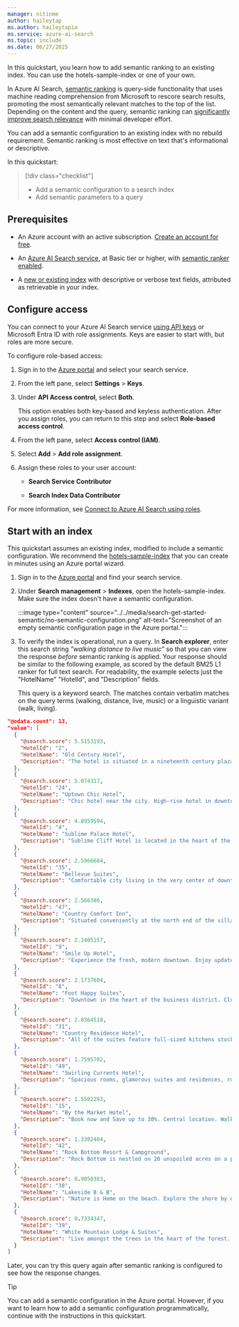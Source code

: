 ```yaml
---
manager: nitinme
author: haileytap
ms.author: haileytapia
ms.service: azure-ai-search
ms.topic: include
ms.date: 06/27/2025
---
```


In this quickstart, you learn how to add semantic ranking to an existing index. You can use the hotels-sample-index or one of your own.

In Azure AI Search, [semantic ranking](../../semantic-search-overview.md) is query-side functionality that uses machine reading comprehension from Microsoft to rescore search results, promoting the most semantically relevant matches to the top of the list. Depending on the content and the query, semantic ranking can [significantly improve search relevance](https://techcommunity.microsoft.com/t5/azure-ai-services-blog/azure-cognitive-search-outperforming-vector-search-with-hybrid/ba-p/3929167) with minimal developer effort. 

You can add a semantic configuration to an existing index with no rebuild requirement. Semantic ranking is most effective on text that's informational or descriptive.

In this quickstart:

> [!div class="checklist"]
> + Add a semantic configuration to a search index
> + Add semantic parameters to a query

## Prerequisites

+ An Azure account with an active subscription. [Create an account for free](https://azure.microsoft.com/free/?WT.mc_id=A261C142F).

+ An [Azure AI Search service](../../search-create-service-portal.md), at Basic tier or higher, with [semantic ranker enabled](../../semantic-how-to-enable-disable.md).

+ A [new or existing index](../../search-how-to-create-search-index.md) with descriptive or verbose text fields, attributed as retrievable in your index. 

## Configure access

You can connect to your Azure AI Search service [using API keys](../../search-security-api-keys.md) or Microsoft Entra ID with role assignments. Keys are easier to start with, but roles are more secure.

To configure role-based access:

1. Sign in to the [Azure portal](https://portal.azure.com/) and select your search service.

1. From the left pane, select **Settings** > **Keys**.

1. Under **API Access control**, select **Both**.

   This option enables both key-based and keyless authentication. After you assign roles, you can return to this step and select **Role-based access control**.

1. From the left pane, select **Access control (IAM)**.

1. Select **Add** > **Add role assignment**.

1. Assign these roles to your user account:

   + **Search Service Contributor**

   + **Search Index Data Contributor**

For more information, see [Connect to Azure AI Search using roles](../../search-security-rbac.md).

## Start with an index

This quickstart assumes an existing index, modified to include a semantic configuration. We recommend the [hotels-sample-index](../../search-get-started-portal.md) that you can create in minutes using an Azure portal wizard.

1. Sign in to the [Azure portal](https://portal.azure.com/) and find your search service.

1. Under **Search management** > **Indexes**, open the hotels-sample-index. Make sure the index doesn't have a semantic configuration.

   :::image type="content" source="../../media/search-get-started-semantic/no-semantic-configuration.png" alt-text="Screenshot of an empty semantic configuration page in the Azure portal.":::

1. To verify the index is operational, run a query. In **Search explorer**, enter this search string *"walking distance to live music"* so that you can view the response *before* semantic ranking is applied. Your response should be similar to the following example, as scored by the default BM25 L1 ranker for full text search. For readability, the example selects just the "HotelName" "HotelId", and "Description" fields.

   This query is a keyword search. The matches contain verbatim matches on the query terms (walking, distance, live, music) or a linguistic variant (walk, living).

  ```json
  "@odata.count": 13,
  "value": [
    {
      "@search.score": 5.5153193,
      "HotelId": "2",
      "HotelName": "Old Century Hotel",
      "Description": "The hotel is situated in a nineteenth century plaza, which has been expanded and renovated to the highest architectural standards to create a modern, functional and first-class hotel in which art and unique historical elements coexist with the most modern comforts. The hotel also regularly hosts events like wine tastings, beer dinners, and live music."
    },
    {
      "@search.score": 5.074317,
      "HotelId": "24",
      "HotelName": "Uptown Chic Hotel",
      "Description": "Chic hotel near the city. High-rise hotel in downtown, within walking distance to theaters, art galleries, restaurants and shops. Visit Seattle Art Museum by day, and then head over to Benaroya Hall to catch the evening's concert performance."
    },
    {
      "@search.score": 4.8959594,
      "HotelId": "4",
      "HotelName": "Sublime Palace Hotel",
      "Description": "Sublime Cliff Hotel is located in the heart of the historic center of Sublime in an extremely vibrant and lively area within short walking distance to the sites and landmarks of the city and is surrounded by the extraordinary beauty of churches, buildings, shops and monuments. Sublime Cliff is part of a lovingly restored 19th century resort, updated for every modern convenience."
    },
    {
      "@search.score": 2.5966604,
      "HotelId": "35",
      "HotelName": "Bellevue Suites",
      "Description": "Comfortable city living in the very center of downtown Bellevue. Newly reimagined, this hotel features apartment-style suites with sleeping, living and work spaces. Located across the street from the Light Rail to downtown. Free shuttle to the airport."
    },
    {
      "@search.score": 2.566386,
      "HotelId": "47",
      "HotelName": "Country Comfort Inn",
      "Description": "Situated conveniently at the north end of the village, the inn is just a short walk from the lake, offering reasonable rates and all the comforts home inlcuding living room suites and functional kitchens. Pets are welcome."
    },
    {
      "@search.score": 2.2405157,
      "HotelId": "9",
      "HotelName": "Smile Up Hotel",
      "Description": "Experience the fresh, modern downtown. Enjoy updated rooms, bold style & prime location. Don't miss our weekend live music series featuring who's new/next on the scene."
    },
    {
      "@search.score": 2.1737604,
      "HotelId": "8",
      "HotelName": "Foot Happy Suites",
      "Description": "Downtown in the heart of the business district. Close to everything. Leave your car behind and walk to the park, shopping, and restaurants. Or grab one of our bikes and take your explorations a little further."
    },
    {
      "@search.score": 2.0364518,
      "HotelId": "31",
      "HotelName": "Country Residence Hotel",
      "Description": "All of the suites feature full-sized kitchens stocked with cookware, separate living and sleeping areas and sofa beds. Some of the larger rooms have fireplaces and patios or balconies. Experience real country hospitality in the heart of bustling Nashville. The most vibrant music scene in the world is just outside your front door."
    },
    {
      "@search.score": 1.7595702,
      "HotelId": "49",
      "HotelName": "Swirling Currents Hotel",
      "Description": "Spacious rooms, glamorous suites and residences, rooftop pool, walking access to shopping, dining, entertainment and the city center. Each room comes equipped with a microwave, a coffee maker and a minifridge. In-room entertainment includes complimentary W-Fi and flat-screen TVs. "
    },
    {
      "@search.score": 1.5502293,
      "HotelId": "15",
      "HotelName": "By the Market Hotel",
      "Description": "Book now and Save up to 30%. Central location. Walking distance from the Empire State Building & Times Square, in the Chelsea neighborhood. Brand new rooms. Impeccable service."
    },
    {
      "@search.score": 1.3302404,
      "HotelId": "42",
      "HotelName": "Rock Bottom Resort & Campground",
      "Description": "Rock Bottom is nestled on 20 unspoiled acres on a private cove of Rock Bottom Lake. We feature both lodging and campground accommodations to suit just about every taste. Even though we are out of the traffic of the city, getting there is only a short drive away."
    },
    {
      "@search.score": 0.9050383,
      "HotelId": "38",
      "HotelName": "Lakeside B & B",
      "Description": "Nature is Home on the beach. Explore the shore by day, and then come home to our shared living space to relax around a stone fireplace, sip something warm, and explore the library by night. Save up to 30 percent. Valid Now through the end of the year. Restrictions and blackouts may apply."
    },
    {
      "@search.score": 0.7334347,
      "HotelId": "39",
      "HotelName": "White Mountain Lodge & Suites",
      "Description": "Live amongst the trees in the heart of the forest. Hike along our extensive trail system. Visit the Natural Hot Springs, or enjoy our signature hot stone massage in the Cathedral of Firs. Relax in the meditation gardens, or join new friends around the communal firepit. Weekend evening entertainment on the patio features special guest musicians or poetry readings."
    }
  ]
   ```

Later, you can try this query again after semantic ranking is configured to see how the response changes.

> [!TIP]
> You can add a semantic configuration in the Azure portal. However, if you want to learn how to add a semantic configuration programmatically, continue with the instructions in this quickstart.
>
